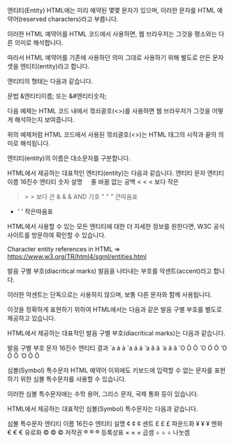 엔티티(Entity)
HTML에는 미리 예약된 몇몇 문자가 있으며, 이러한 문자를 HTML 예약어(reserved characters)라고 부릅니다.

이러한 HTML 예약어를 HTML 코드에서 사용하면, 웹 브라우저는 그것을 평소와는 다른 의미로 해석합니다.

따라서 HTML 예약어를 기존에 사용하던 의미 그대로 사용하기 위해 별도로 만든 문자셋을 엔티티(entity)라고 합니다.


엔티티의 형태는 다음과 같습니다.

문법
&엔티티이름;
또는
&#엔티티숫자;
 

다음 예제는 HTML 코드 내에서 꺾쇠괄호(<>)를 사용하면 웹 브라우저가 그것을 어떻게 해석하는지 보여줍니다.



위의 예제처럼 HTML 코드에서 사용된 꺾쇠괄호(<>)는 HTML 태그의 시작과 끝의 의미로 해석됩니다.



엔티티(entity)의 이름은 대소문자를 구분합니다.
 

HTML에서 제공하는 대표적인 엔티티(entity)는 다음과 같습니다.
엔티티 문자    엔티티 이름    16진수 엔티티 숫자    설명
     &nbsp;    &#160;    줄 바꿈 없는 공백
<    &lt;    &#60;    보다 작은
>    &gt;    &#62;    보다 큰
&    &amp;    &#38;    AND 기호
"  &quot;    &#34;    큰따옴표
*    &apos;    &#39;    작은따옴표

HTML에서 사용할 수 있는 모든 엔티티에 대한 더 자세한 정보를 원한다면, W3C 공식 사이트를 방문하여 확인할 수 있습니다.



Character entity references in HTML => https://www.w3.org/TR/html4/sgml/entities.html

발음 구별 부호(diacritical marks)
발음을 나타내는 부호를 악센트(accent)라고 합니다.

이러한 악센트는 단독으로는 사용하지 않으며, 보통 다른 문자와 함께 사용됩니다.

이것을 정확하게 표현하기 위하여 HTML에서는 다음과 같은 발음 구별 부호를 별도로 제공하고 있습니다.




HTML에서 제공하는 대표적인 발음 구별 부호(diacritical marks)는 다음과 같습니다.

발음 구별 부호    문자    16진수 엔티티    결과
     ̀      a    a&#768;    à
      ́     a    a&#769;    á
        ̂    a    a&#770;    â
        ̃    a    a&#771;    ã
        ̀    O    O&#768;    Ò
        ́    O    O&#769;    Ó
        ̂    O    O&#770;    Ô
        ̃    O    O&#771;    Õ


심볼(Symbol) 특수문자
HTML 예약어 이외에도 키보드에 입력할 수 없는 문자를 표현하기 위한 심볼 특수문자를 사용할 수 있습니다.

이러한 심볼 특수문자에는 수학 용어, 그리스 문자, 국제 통화 등이 있습니다.

 

HTML에서 제공하는 대표적인 심볼(Symbol) 특수문자는 다음과 같습니다.

심볼 특수문자    엔티티 이름    16진수 엔티티    설명
¢    &cent;    &#162;    센트
£    &pound;    &#163;    파운드화
¥    &yen;    &#165;    엔화
€    &euro;    &#8364;    유로화
©    &copy;    &#169;    저작권
®    &reg;    &#174;    등록상표
×    &times;    &#215;    곱셈
÷    &divide;    &#247;    나눗셈